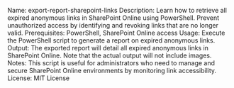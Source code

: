 Name: export-report-sharepoint-links
Description: Learn how to retrieve all expired anonymous links in SharePoint Online using PowerShell. Prevent unauthorized access by identifying and revoking links that are no longer valid.
Prerequisites: PowerShell, SharePoint Online access
Usage: Execute the PowerShell script to generate a report on expired anonymous links.
Output: The exported report will detail all expired anonymous links in SharePoint Online. Note that the actual output will not include images.
Notes: This script is useful for administrators who need to manage and secure SharePoint Online environments by monitoring link accessibility.
License: MIT License